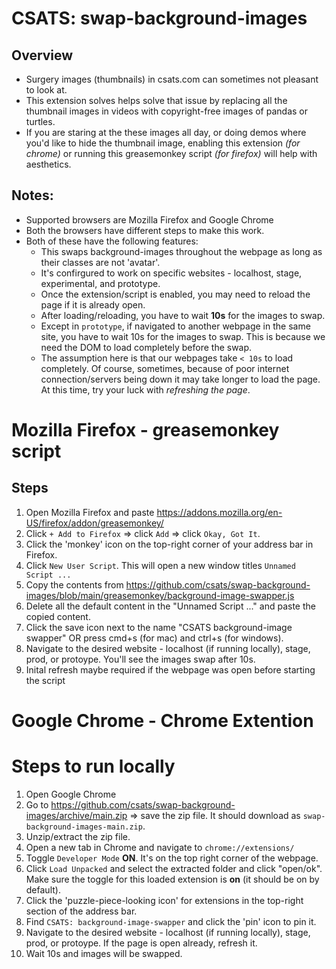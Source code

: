 # CSATS: swap-background-images
## Overview
* Surgery images (thumbnails) in csats.com can sometimes not pleasant to look at.
* This extension solves helps solve that issue by replacing all the thumbnail images in videos with copyright-free images of pandas or turtles.
* If you are staring at the these images all day, or doing demos where you'd like to hide the thumbnail image, enabling this extension _(for chrome)_ or running this greasemonkey script _(for firefox)_ will help with aesthetics.

## Notes:
* Supported browsers are Mozilla Firefox and Google Chrome
* Both the browsers have different steps to make this work.
* Both of these have the following features:
  * This swaps background-images throughout the webpage as long as their classes are not 'avatar'.
  * It's confirgured to work on specific websites - localhost, stage, experimental, and prototype.
  * Once the extension/script is enabled, you may need to reload the page if it is already open.
  * After loading/reloading, you have to wait **10s** for the images to swap.
  * Except in `prototype`, if navigated to another webpage in the same site, you have to wait 10s for the images to swap. This is because we need the DOM to load completely before the swap.
  * The assumption here is that our webpages take `< 10s` to load completely. Of course, sometimes, because of poor internet connection/servers being down it may take longer to load the page. At this time, try your luck with _refreshing the page_.

# Mozilla Firefox - greasemonkey script
## Steps
1. Open Mozilla Firefox and paste https://addons.mozilla.org/en-US/firefox/addon/greasemonkey/
2. Click `+ Add to Firefox` => click `Add` => click `Okay, Got It`.
3. Click the 'monkey' icon on the top-right corner of your address bar in Firefox.
4. Click `New User Script`. This will open a new window titles `Unnamed Script ...`
5. Copy the contents from https://github.com/csats/swap-background-images/blob/main/greasemonkey/background-image-swapper.js
6. Delete all the default content in the "Unnamed Script ..." and paste the copied content.
7. Click the save icon next to the name "CSATS background-image swapper" OR press cmd+s (for mac) and ctrl+s (for windows).
8. Navigate to the desired website - localhost (if running locally), stage, prod, or protoype. You'll see the images swap after 10s.
9. Inital refresh maybe required if the webpage was open before starting the script

# Google Chrome - Chrome Extention

# Steps to run locally
1. Open Google Chrome
2. Go to https://github.com/csats/swap-background-images/archive/main.zip => save the zip file. It should download as `swap-background-images-main.zip`.
3. Unzip/extract the zip file.
3. Open a new tab in Chrome and navigate to `chrome://extensions/`
4. Toggle `Developer Mode` **ON**. It's on the top right corner of the webpage.
5. Click `Load Unpacked` and select the extracted folder and click "open/ok". Make sure the toggle for this loaded extension is **on** (it should be on by default).
6. Click the 'puzzle-piece-looking icon' for extensions in the top-right section of the address bar.
7. Find `CSATS: background-image-swapper` and click the 'pin' icon to pin it.
8. Navigate to the desired website - localhost (if running locally), stage, prod, or protoype. If the page is open already, refresh it.
10. Wait 10s and images will be swapped.
